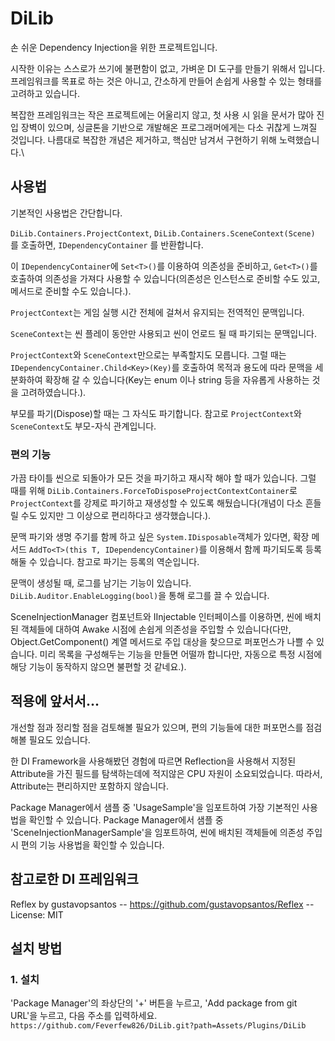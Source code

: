 # DiLib
손 쉬운 Dependency Injection을 위한 프로젝트입니다.

시작한 이유는 스스로가 쓰기에 불편함이 없고, 가벼운 DI 도구를 만들기 위해서 입니다. 프레임워크를 목표로 하는 것은 아니고, 간소하게 만들어 손쉽게 사용할 수 있는 형태를 고려하고 있습니다.

복잡한 프레임워크는 작은 프로젝트에는 어울리지 않고, 첫 사용 시 읽을 문서가 많아 진입 장벽이 있으며, 싱글톤을 기반으로 개발해온 프로그래머에게는 다소 귀찮게 느껴질 것입니다.
나름대로 복잡한 개념은 제거하고, 핵심만 남겨서 구현하기 위해 노력했습니다.\

## 사용법
기본적인 사용법은 간단합니다.

`DiLib.Containers.ProjectContext`, `DiLib.Containers.SceneContext(Scene)` 를 호출하면, `IDependencyContainer` 를 반환합니다.

이 `IDependencyContainer`에 `Set<T>()`를 이용하여 의존성을 준비하고, `Get<T>()`를 호출하여 의존성을 가져다 사용할 수 있습니다(의존성은 인스턴스로 준비할 수도 있고, 메서드로 준비할 수도 있습니다.).

`ProjectContext`는 게임 실행 시간 전체에 걸쳐서 유지되는 전역적인 문맥입니다.

`SceneContext`는 씬 플레이 동안만 사용되고 씬이 언로드 될 때 파기되는 문맥입니다.

`ProjectContext`와 `SceneContext`만으로는 부족할지도 모릅니다. 그럴 때는 `IDependencyContainer.Child<Key>(Key)`를 호출하여 목적과 용도에 따라 문맥을 세분화하여 확장해 갈 수 있습니다(Key는 enum 이나 string 등을 자유롭게 사용하는 것을 고려하였습니다.).

부모를 파기(Dispose)할 때는 그 자식도 파기합니다. 참고로 `ProjectContext`와 `SceneContext`도 부모-자식 관계입니다.

### 편의 기능
가끔 타이틀 씬으로 되돌아가 모든 것을 파기하고 재시작 해야 할 때가 있습니다. 그럴 때를 위해 `DiLib.Containers.ForceToDisposeProjectContextContainer`로 `ProjectContext`를 강제로 파기하고 재생성할 수 있도록 해뒀습니다(개념이 다소 흔들릴 수도 있지만 그 이상으로 편리하다고 생각했습니다.).

문맥 파기와 생명 주기를 함께 하고 싶은 `System.IDisposable`객체가 있다면, 확장 메서드 `AddTo<T>(this T, IDependencyContainer)`를 이용해서 함께 파기되도록 등록 해둘 수 있습니다. 참고로 파기는 등록의 역순입니다.

문맥이 생성될 때, 로그를 남기는 기능이 있습니다. `DiLib.Auditor.EnableLogging(bool)`을 통해 로그를 끌 수 있습니다.

SceneInjectionManager 컴포넌트와 IInjectable 인터페이스를 이용하면, 씬에 배치된 객체들에 대하여 Awake 시점에 손쉽게 의존성을 주입할 수 있습니다(다만, Object.GetComponent<T>() 계열 메서드로 주입 대상을 찾으므로 퍼포먼스가 나쁠 수 있습니다. 미리 목록을 구성해두는 기능을 만들면 어떨까 합니다만, 자동으로 특정 시점에 해당 기능이 동작하지 않으면 불편할 것 같네요.).


## 적용에 앞서서...
개선할 점과 정리할 점을 검토해볼 필요가 있으며, 편의 기능들에 대한 퍼포먼스를 점검해볼 필요도 있습니다.

한 DI Framework을 사용해봤던 경험에 따르면 Reflection을 사용해서 지정된 Attribute을 가진 필드를 탐색하는데에 적지않은 CPU 자원이 소요되었습니다.
따라서, Attribute는 편리하지만 포함하지 않습니다.

Package Manager에서 샘플 중 'UsageSample'을 임포트하여 가장 기본적인 사용법을 확인할 수 있습니다.
Package Manager에서 샘플 중 'SceneInjectionManagerSample'을 임포트하여, 씬에 배치된 객체들에 의존성 주입 시 편의 기능 사용법을 확인할 수 있습니다.

## 참고로한 DI 프레임워크
Reflex by gustavopsantos -- https://github.com/gustavopsantos/Reflex -- License: MIT  

## 설치 방법
### 1. 설치
'Package Manager'의 좌상단의 '+' 버튼을 누르고, 'Add package from git URL'을 누르고, 다음 주소를 입력하세요.
`https://github.com/Feverfew826/DiLib.git?path=Assets/Plugins/DiLib`
